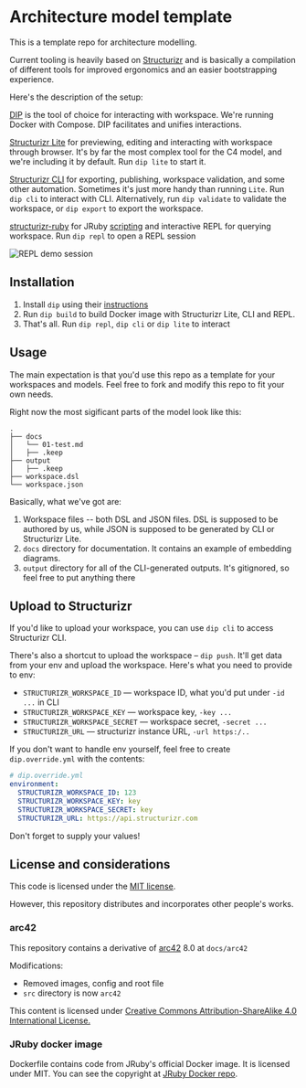 # Architecture model template

This is a template repo for architecture modelling.

Current tooling is heavily based on [Structurizr](https://structurizr.com/) and is basically a compilation of different tools for improved ergonomics and an easier bootstrapping experience.

Here's the description of the setup:

[DIP](https://github.com/bibendi/dip) is the tool of choice for interacting with workspace. We're running Docker with Compose. DIP facilitates and unifies interactions.

[Structurizr Lite](https://structurizr.com/help/lite) for previewing, editing and interacting with workspace through browser. It's by far the most complex tool for the C4 model, and we're including it by default. Run `dip lite` to start it.

[Structurizr CLI](https://github.com/structurizr/cli) for exporting, publishing, workspace validation, and some other automation. Sometimes it's just more handy than running `Lite`. Run `dip cli` to interact with CLI. Alternatively, run `dip validate` to validate the workspace, or `dip export` to export the workspace.

[structurizr-ruby](https://github.com/Morozzzko/structurizr-ruby) for JRuby [scripting](https://github.com/structurizr/dsl/blob/master/docs/language-reference.md#scripts) and interactive REPL for querying workspace. Run `dip repl` to open a REPL session

![REPL demo session](.github/pics/demo.gif)

## Installation

1. Install `dip` using their [instructions](https://github.com/bibendi/dip#installation)
2. Run `dip build` to build Docker image with Structurizr Lite, CLI and REPL.
3. That's all. Run `dip repl`, `dip cli` or `dip lite` to interact

## Usage

The main expectation is that you'd use this repo as a template for your workspaces and models. Feel free to fork and modify this repo to fit your own needs.

Right now the most sigificant parts of the model look like this:

```
.
├── docs
│   └── 01-test.md
│   ├── .keep
├── output
│   ├── .keep
├── workspace.dsl
└── workspace.json
```

Basically, what we've got are:

1. Workspace files -- both DSL and JSON files. DSL is supposed to be authored by us, while JSON is supposed to be generated by CLI or Structurizr Lite.
2. `docs` directory for documentation. It contains an example of embedding diagrams.
2. `output` directory for all of the CLI-generated outputs. It's gitignored, so feel free to put anything there

## Upload to Structurizr

If you'd like to upload your workspace, you can use `dip cli` to access Structurizr CLI.

There's also a shortcut to upload the workspace – `dip push`. It'll get data from your env and upload the workspace. Here's what you need to provide to env:

* `STRUCTURIZR_WORKSPACE_ID` — workspace ID, what you'd put under `-id ...` in CLI
* `STRUCTURIZR_WORKSPACE_KEY` — workspace key, `-key ...`
* `STRUCTURIZR_WORKSPACE_SECRET` — workspace secret, `-secret ...`
* `STRUCTURIZR_URL` — structurizr instance URL, `-url https:/..`
    
If you don't want to handle env yourself, feel free to create `dip.override.yml` with the contents:

```yml
# dip.override.yml
environment:
  STRUCTURIZR_WORKSPACE_ID: 123
  STRUCTURIZR_WORKSPACE_KEY: key
  STRUCTURIZR_WORKSPACE_SECRET: key
  STRUCTURIZR_URL: https://api.structurizr.com
```

Don't forget to supply your values!

## License and considerations

This code is licensed under the [MIT license](LICENSE).

However, this repository distributes and incorporates other people's works.

### arc42

This repository contains a derivative of [arc42](https://arc42.org/download#file-based-formats) 8.0 at `docs/arc42`

Modifications:

* Removed images, config and root file
* `src` directory is now `arc42`

This content is licensed under [Creative Commons Attribution-ShareAlike 4.0 International License.](https://github.com/arc42/arc42-template/blob/master/LICENSE.txt)

### JRuby docker image

Dockerfile contains code from JRuby's official Docker image. It is licensed under MIT. You can see the copyright at [JRuby Docker repo](https://github.com/jruby/docker-jruby/blob/master/LICENSE.md).
